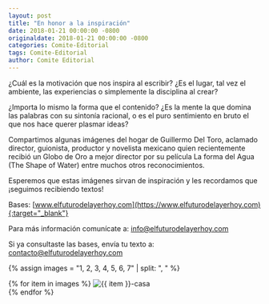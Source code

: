 ```yaml
---
layout: post
title: "En honor a la inspiración"
date: 2018-01-21 00:00:00 -0800
originaldate: 2018-01-21 00:00:00 -0800
categories: Comite-Editorial
tags: Comite-Editorial
author: Comite Editorial
---
```


¿Cuál es la motivación que nos inspira al escribir? ¿Es el lugar, tal vez el ambiente, las experiencias o simplemente la disciplina al crear? 

¿Importa lo mismo la forma que el contenido? ¿Es la mente la que domina las palabras con su sintonía racional, o es el puro sentimiento en bruto el que nos hace querer plasmar ideas? 

Compartimos algunas imágenes del hogar de Guillermo Del Toro, aclamado director, guionista, productor y novelista mexicano quien recientemente recibió un Globo de Oro a mejor director por su película La forma del Agua (The Shape of Water) entre muchos otros reconocimientos. 

Esperemos que estas imágenes sirvan de inspiración y les recordamos que ¡seguimos recibiendo textos! 

Bases: [www.elfuturodelayerhoy.com](https://www.elfuturodelayerhoy.com){:target="_blank"}

Para más información comunícate a: [info@elfuturodelayerhoy.com](mailto:info@elfuturodelayerhoy.com)

Si ya consultaste las bases, envía tu texto a: [contacto@elfuturodelayerhoy.com](mailto:contacto@elfuturodelayerhoy.com)

{% assign images = "1, 2, 3, 4, 5, 6, 7" | split: ", " %}

{% for item in images %}
  <img src="{{site.baseurl | prepend: site.url}}/assets/{{ item }}.jpg" alt="{{ item }}-casa" /><br />
{% endfor %}
